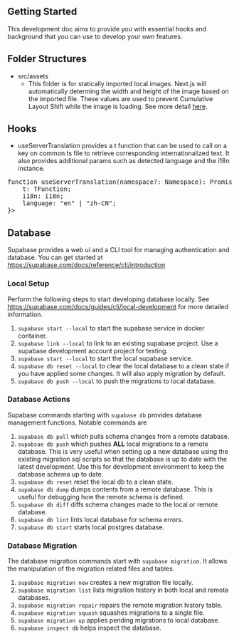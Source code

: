 ## Getting Started
This development doc aims to provide you with essential hooks and background that you can use to develop your own features.

## Folder Structures
* src/assets
  * This folder is for statically imported local images. Next.js will automatically determing the width and height of the image based on the imported file. These values are used to prevent Cumulative Layout Shift while the image is loading. See more detail [here](https://nextjs.org/docs/app/building-your-application/optimizing/images#local-images).

## Hooks
* useServerTranslation provides a t function that can be used to call on a key on common.ts file to retrieve corresponding internationalized text. It also provides additional params such as detected language and the i18n instance.
<pre>
function useServerTranslation(namespace?: Namespace): Promise<{
    t: TFunction<Namespace, undefined>;
    i18n: i18n;
    language: "en" | "zh-CN";
}>
</pre>


## Database
Supabase provides a web ui and a CLI tool for managing authentication and database. You can get started at https://supabase.com/docs/reference/cli/introduction

### Local Setup
Perform the following steps to start developing database locally. See https://supabase.com/docs/guides/cli/local-development for more detailed information.
1. `supabase start --local` to start the supabase service in docker container.
2. `supabase link --local` to link to an existing supabase project. Use a supabase development account project for testing.
3. `supabase start --local` to start the local supabase service.
4. `supabase db reset --local` to clear the local database to a clean state if you have applied some changes. It will also apply migration by default.
5. `supabase db push --local` to push the migrations to local database.

### Database Actions
Supabase commands starting with `supabase db` provides database management functions. Notable commands are 
1. `supabase db pull`  which pulls schema changes from a remote database.
2. `supabsae db push` which pushes **ALL** local migrations to a remote database. This is very useful when setting up a new database using the existing migration sql scripts so that the database is up to date with the latest development. Use this for development environment to keep the database schema up to date.
3. `supabase db reset` reset the local db to a clean state.
4. `supabase db dump` dumps contents from a remote database. This is useful for debugging how the remote schema is defined.
5. `supabase db diff` diffs schema changes made to the local or remote database.
6. `supabase db lint` lints local database for schema errors.
7. `supabase db start` starts local postgres database.

### Database Migration
The database migration commands start with `supabase migration`. It allows the manipulation of the migration related files and tables.
1. `supabase migration new` creates a new migration file locally.
2. `supabase migration list` lists migration history in both local and remote databases.
3. `supabase migration repair` repairs the remote migration history table.
4. `supabase migration squash` squashes migrations to a single file.
5. `supabase migration up` applies pending migrations to local database.
6. `supabase inspect db` helps inspect the database.

